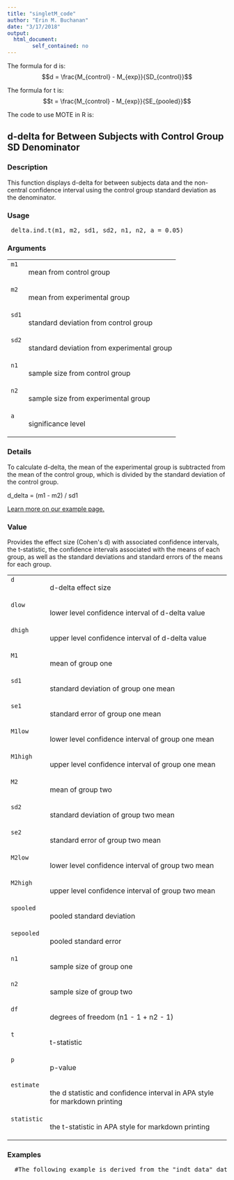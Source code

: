 ```yaml
---
title: "singletM_code"
author: "Erin M. Buchanan"
date: "3/17/2018"
output: 
  html_document:
        self_contained: no
---
```

 
The formula for d is: $$d = \frac{M_{control} - M_{exp}}{SD_{control}}$$
 
The formula for t is: $$t = \frac{M_{control} - M_{exp}}{SE_{pooled}}$$
 
The code to use MOTE in R is: 
 

 
<h2>d-delta for Between Subjects with Control Group SD Denominator</h2>  <h3>Description</h3>  <p>This function displays d-delta for between subjects data and the non-central confidence interval using the control group standard deviation as the denominator. </p>   <h3>Usage</h3>  <pre> delta.ind.t(m1, m2, sd1, sd2, n1, n2, a = 0.05) </pre>   <h3>Arguments</h3>  <table summary="R argblock"> <tr valign="top"><td><code>m1</code></td> <td> <p>mean from control group</p> </td></tr> <tr valign="top"><td><code>m2</code></td> <td> <p>mean from experimental group</p> </td></tr> <tr valign="top"><td><code>sd1</code></td> <td> <p>standard deviation from control group</p> </td></tr> <tr valign="top"><td><code>sd2</code></td> <td> <p>standard deviation from experimental group</p> </td></tr> <tr valign="top"><td><code>n1</code></td> <td> <p>sample size from control group</p> </td></tr> <tr valign="top"><td><code>n2</code></td> <td> <p>sample size from experimental group</p> </td></tr> <tr valign="top"><td><code>a</code></td> <td> <p>significance level</p> </td></tr> </table>   <h3>Details</h3>  <p>To calculate d-delta, the mean of the experimental group is subtracted from the mean of the control group, which is divided by the standard deviation of the control group. </p> <p>d_delta = (m1 - m2) / sd1 </p> <p><a href="https://www.aggieerin.com/shiny-server/tests/indtdelta.html">Learn more on our example page.</a> </p>   <h3>Value</h3>  <p>Provides the effect size (Cohen's d) with associated confidence intervals, the t-statistic, the confidence intervals associated with the means of each group, as well as the standard deviations and standard errors of the means for each group. </p> <table summary="R valueblock"> <tr valign="top"><td><code>d</code></td> <td> <p>d-delta effect size</p> </td></tr> <tr valign="top"><td><code>dlow</code></td> <td> <p>lower level confidence interval of d-delta value</p> </td></tr> <tr valign="top"><td><code>dhigh</code></td> <td> <p>upper level confidence interval of d-delta value</p> </td></tr> <tr valign="top"><td><code>M1</code></td> <td> <p>mean of group one</p> </td></tr> <tr valign="top"><td><code>sd1</code></td> <td> <p>standard deviation of group one mean</p> </td></tr> <tr valign="top"><td><code>se1</code></td> <td> <p>standard error of group one mean</p> </td></tr> <tr valign="top"><td><code>M1low</code></td> <td> <p>lower level confidence interval of group one mean</p> </td></tr> <tr valign="top"><td><code>M1high</code></td> <td> <p>upper level confidence interval of group one mean</p> </td></tr> <tr valign="top"><td><code>M2</code></td> <td> <p>mean of group two</p> </td></tr> <tr valign="top"><td><code>sd2</code></td> <td> <p>standard deviation of group two mean</p> </td></tr> <tr valign="top"><td><code>se2</code></td> <td> <p>standard error of group two mean</p> </td></tr> <tr valign="top"><td><code>M2low</code></td> <td> <p>lower level confidence interval of group two mean</p> </td></tr> <tr valign="top"><td><code>M2high</code></td> <td> <p>upper level confidence interval of group two mean</p> </td></tr> <tr valign="top"><td><code>spooled</code></td> <td> <p>pooled standard deviation</p> </td></tr> <tr valign="top"><td><code>sepooled</code></td> <td> <p>pooled standard error</p> </td></tr> <tr valign="top"><td><code>n1</code></td> <td> <p>sample size of group one</p> </td></tr> <tr valign="top"><td><code>n2</code></td> <td> <p>sample size of group two</p> </td></tr> <tr valign="top"><td><code>df</code></td> <td> <p>degrees of freedom (n1 - 1 + n2 - 1)</p> </td></tr> <tr valign="top"><td><code>t</code></td> <td> <p>t-statistic</p> </td></tr> <tr valign="top"><td><code>p</code></td> <td> <p>p-value</p> </td></tr> <tr valign="top"><td><code>estimate</code></td> <td> <p>the d statistic and confidence interval in APA style for markdown printing</p> </td></tr> <tr valign="top"><td><code>statistic</code></td> <td> <p>the t-statistic in APA style for markdown printing</p> </td></tr> </table>   <h3>Examples</h3>  <pre>  #The following example is derived from the "indt_data" dataset, included #in the MOTE library.  #A forensic psychologist conducted a study to examine whether #being hypnotized during recall affects how well a witness #can remember facts about an event. Eight participants #watched a short film of a mock robbery, after which #each participant was questioned about what he or she had #seen. The four participants in the experimental group #were questioned while they were hypnotized. The four #participants in the control group recieved the same #questioning without hypnosis.      hyp = t.test(correctq ~ group, data = indt_data)  #You can type in the numbers directly, or refer to the dataset, #as shown below.      delta.ind.t(m1 = 17.75, m2 = 23,                sd1 = 3.30, sd2 = 2.16,                 n1 = 4, n2 = 4, a = .05)      delta.ind.t(17.75, 23, 3.30, 2.16, 4, 4, .05)      delta.ind.t(mean(indt_data$correctq[indt_data$group == 1]),             mean(indt_data$correctq[indt_data$group == 2]),             sd(indt_data$correctq[indt_data$group == 1]),             sd(indt_data$correctq[indt_data$group == 2]),             length(indt_data$correctq[indt_data$group == 1]),             length(indt_data$correctq[indt_data$group == 2]),             .05)  #Contrary to the hypothesized result, the group that underwent hypnosis were #significantly less accurate while reporting facts than the control group #with a large effect size, t(6) = -2.66, p = .038, d_delta = 1.59.  </pre>   </body></html> 
